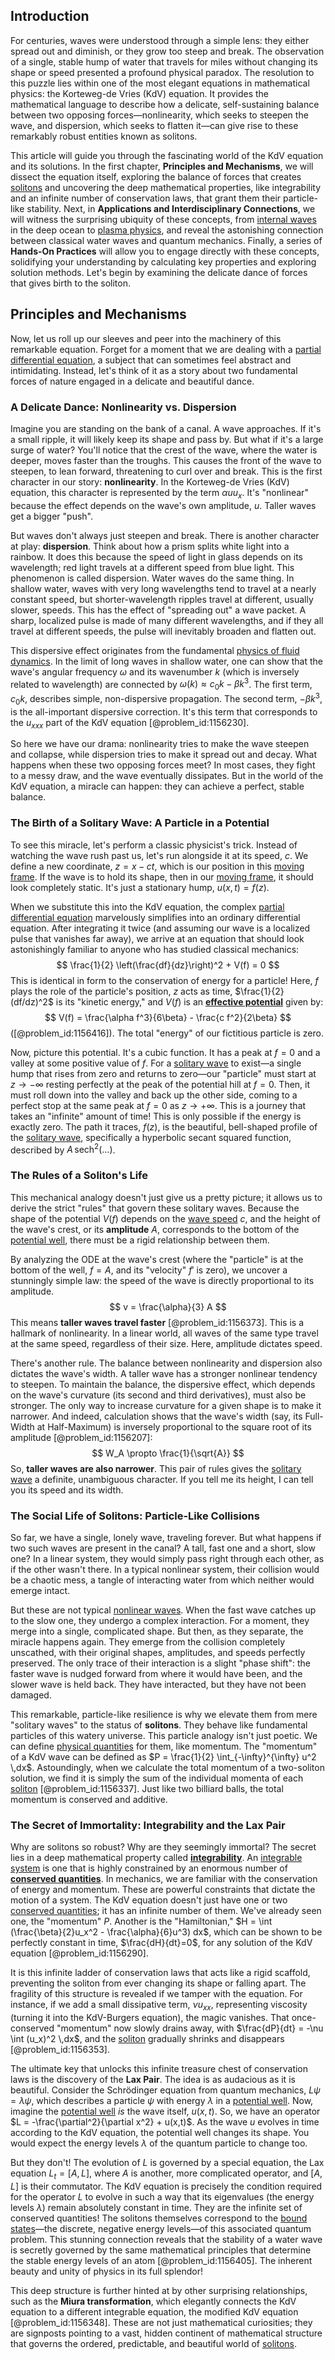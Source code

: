 ## Introduction
For centuries, waves were understood through a simple lens: they either spread out and diminish, or they grow too steep and break. The observation of a single, stable hump of water that travels for miles without changing its shape or speed presented a profound physical paradox. The resolution to this puzzle lies within one of the most elegant equations in mathematical physics: the Korteweg-de Vries (KdV) equation. It provides the mathematical language to describe how a delicate, self-sustaining balance between two opposing forces—nonlinearity, which seeks to steepen the wave, and dispersion, which seeks to flatten it—can give rise to these remarkably robust entities known as solitons.

This article will guide you through the fascinating world of the KdV equation and its solutions. In the first chapter, **Principles and Mechanisms**, we will dissect the equation itself, exploring the balance of forces that creates [solitons](@article_id:145162) and uncovering the deep mathematical properties, like integrability and an infinite number of conservation laws, that grant them their particle-like stability. Next, in **Applications and Interdisciplinary Connections**, we will witness the surprising ubiquity of these concepts, from [internal waves](@article_id:260554) in the deep ocean to [plasma physics](@article_id:138657), and reveal the astonishing connection between classical water waves and quantum mechanics. Finally, a series of **Hands-On Practices** will allow you to engage directly with these concepts, solidifying your understanding by calculating key properties and exploring solution methods. Let's begin by examining the delicate dance of forces that gives birth to the soliton.

## Principles and Mechanisms

Now, let us roll up our sleeves and peer into the machinery of this remarkable equation. Forget for a moment that we are dealing with a [partial differential equation](@article_id:140838), a subject that can sometimes feel abstract and intimidating. Instead, let's think of it as a story about two fundamental forces of nature engaged in a delicate and beautiful dance.

### A Delicate Dance: Nonlinearity vs. Dispersion

Imagine you are standing on the bank of a canal. A wave approaches. If it's a small ripple, it will likely keep its shape and pass by. But what if it's a large surge of water? You'll notice that the crest of the wave, where the water is deeper, moves faster than the troughs. This causes the front of the wave to steepen, to lean forward, threatening to curl over and break. This is the first character in our story: **nonlinearity**. In the Korteweg-de Vries (KdV) equation, this character is represented by the term $\alpha u u_x$. It's "nonlinear" because the effect depends on the wave's own amplitude, $u$. Taller waves get a bigger "push".

But waves don't always just steepen and break. There is another character at play: **dispersion**. Think about how a prism splits white light into a rainbow. It does this because the speed of light in glass depends on its wavelength; red light travels at a different speed from blue light. This phenomenon is called dispersion. Water waves do the same thing. In shallow water, waves with very long wavelengths tend to travel at a nearly constant speed, but shorter-wavelength ripples travel at different, usually slower, speeds. This has the effect of "spreading out" a wave packet. A sharp, localized pulse is made of many different wavelengths, and if they all travel at different speeds, the pulse will inevitably broaden and flatten out.

This dispersive effect originates from the fundamental [physics of fluid dynamics](@article_id:165290). In the limit of long waves in shallow water, one can show that the wave's angular frequency $\omega$ and its wavenumber $k$ (which is inversely related to wavelength) are connected by $\omega(k) \approx c_0 k - \beta k^3$. The first term, $c_0 k$, describes simple, non-dispersive propagation. The second term, $-\beta k^3$, is the all-important dispersive correction. It's this term that corresponds to the $u_{xxx}$ part of the KdV equation [@problem_id:1156230].

So here we have our drama: nonlinearity tries to make the wave steepen and collapse, while dispersion tries to make it spread out and decay. What happens when these two opposing forces meet? In most cases, they fight to a messy draw, and the wave eventually dissipates. But in the world of the KdV equation, a miracle can happen: they can achieve a perfect, stable balance.

### The Birth of a Solitary Wave: A Particle in a Potential

To see this miracle, let's perform a classic physicist's trick. Instead of watching the wave rush past us, let's run alongside it at its speed, $c$. We define a new coordinate, $z = x - ct$, which is our position in this [moving frame](@article_id:274024). If the wave is to hold its shape, then in our [moving frame](@article_id:274024), it should look completely static. It's just a stationary hump, $u(x,t) = f(z)$.

When we substitute this into the KdV equation, the complex [partial differential equation](@article_id:140838) marvelously simplifies into an ordinary differential equation. After integrating it twice (and assuming our wave is a localized pulse that vanishes far away), we arrive at an equation that should look astonishingly familiar to anyone who has studied classical mechanics:
$$
\frac{1}{2} \left(\frac{df}{dz}\right)^2 + V(f) = 0
$$
This is identical in form to the conservation of energy for a particle! Here, $f$ plays the role of the particle's position, $z$ acts as time, $\frac{1}{2}(df/dz)^2$ is its "kinetic energy," and $V(f)$ is an **[effective potential](@article_id:142087)** given by:
$$
V(f) = \frac{\alpha f^3}{6\beta} - \frac{c f^2}{2\beta}
$$
([@problem_id:1156416]). The total "energy" of our fictitious particle is zero.

Now, picture this potential. It's a cubic function. It has a peak at $f=0$ and a valley at some positive value of $f$. For a [solitary wave](@article_id:273799) to exist—a single hump that rises from zero and returns to zero—our "particle" must start at $z \to -\infty$ resting perfectly at the peak of the potential hill at $f=0$. Then, it must roll down into the valley and back up the other side, coming to a perfect stop at the same peak at $f=0$ as $z \to +\infty$. This is a journey that takes an "infinite" amount of time! This is only possible if the energy is exactly zero. The path it traces, $f(z)$, is the beautiful, bell-shaped profile of the [solitary wave](@article_id:273799), specifically a hyperbolic secant squared function, described by $A \, \text{sech}^2(\dots)$.

### The Rules of a Soliton's Life

This mechanical analogy doesn't just give us a pretty picture; it allows us to derive the strict "rules" that govern these solitary waves. Because the shape of the potential $V(f)$ depends on the [wave speed](@article_id:185714) $c$, and the height of the wave's crest, or its **amplitude** $A$, corresponds to the bottom of the [potential well](@article_id:151646), there must be a rigid relationship between them.

By analyzing the ODE at the wave's crest (where the "particle" is at the bottom of the well, $f=A$, and its "velocity" $f'$ is zero), we uncover a stunningly simple law: the speed of the wave is directly proportional to its amplitude.
$$
v = \frac{\alpha}{3} A
$$
This means **taller waves travel faster** [@problem_id:1156373]. This is a hallmark of nonlinearity. In a linear world, all waves of the same type travel at the same speed, regardless of their size. Here, amplitude dictates speed.

There's another rule. The balance between nonlinearity and dispersion also dictates the wave's width. A taller wave has a stronger nonlinear tendency to steepen. To maintain the balance, the dispersive effect, which depends on the wave's curvature (its second and third derivatives), must also be stronger. The only way to increase curvature for a given shape is to make it narrower. And indeed, calculation shows that the wave's width (say, its Full-Width at Half-Maximum) is inversely proportional to the square root of its amplitude [@problem_id:1156207]:
$$
W_A \propto \frac{1}{\sqrt{A}}
$$
So, **taller waves are also narrower**. This pair of rules gives the [solitary wave](@article_id:273799) a definite, unambiguous character. If you tell me its height, I can tell you its speed and its width.

### The Social Life of Solitons: Particle-Like Collisions

So far, we have a single, lonely wave, traveling forever. But what happens if two such waves are present in the canal? A tall, fast one and a short, slow one? In a linear system, they would simply pass right through each other, as if the other wasn't there. In a typical nonlinear system, their collision would be a chaotic mess, a tangle of interacting water from which neither would emerge intact.

But these are not typical [nonlinear waves](@article_id:272597). When the fast wave catches up to the slow one, they undergo a complex interaction. For a moment, they merge into a single, complicated shape. But then, as they separate, the miracle happens again. They emerge from the collision completely unscathed, with their original shapes, amplitudes, and speeds perfectly preserved. The only trace of their interaction is a slight "phase shift": the faster wave is nudged forward from where it would have been, and the slower wave is held back. They have interacted, but they have not been damaged.

This remarkable, particle-like resilience is why we elevate them from mere "solitary waves" to the status of **solitons**. They behave like fundamental particles of this watery universe. This particle analogy isn't just poetic. We can define [physical quantities](@article_id:176901) for them, like momentum. The "momentum" of a KdV wave can be defined as $P = \frac{1}{2} \int_{-\infty}^{\infty} u^2 \,dx$. Astoundingly, when we calculate the total momentum of a two-soliton solution, we find it is simply the sum of the individual momenta of each [soliton](@article_id:139786) [@problem_id:1156337]. Just like two billiard balls, the total momentum is conserved and additive.

### The Secret of Immortality: Integrability and the Lax Pair

Why are solitons so robust? Why are they seemingly immortal? The secret lies in a deep mathematical property called **[integrability](@article_id:141921)**. An [integrable system](@article_id:151314) is one that is highly constrained by an enormous number of **[conserved quantities](@article_id:148009)**. In mechanics, we are familiar with the conservation of energy and momentum. These are powerful constraints that dictate the motion of a system. The KdV equation doesn't just have one or two [conserved quantities](@article_id:148009); it has an infinite number of them. We've already seen one, the "momentum" $P$. Another is the "Hamiltonian," $H = \int (\frac{\beta}{2}u_x^2 - \frac{\alpha}{6}u^3) dx$, which can be shown to be perfectly constant in time, $\frac{dH}{dt}=0$, for any solution of the KdV equation [@problem_id:1156290].

It is this infinite ladder of conservation laws that acts like a rigid scaffold, preventing the soliton from ever changing its shape or falling apart. The fragility of this structure is revealed if we tamper with the equation. For instance, if we add a small dissipative term, $\nu u_{xx}$, representing viscosity (turning it into the KdV-Burgers equation), the magic vanishes. That once-conserved "momentum" now slowly drains away, with $\frac{dP}{dt} = -\nu \int (u_x)^2 \,dx$, and the [soliton](@article_id:139786) gradually shrinks and disappears [@problem_id:1156353].

The ultimate key that unlocks this infinite treasure chest of conservation laws is the discovery of the **Lax Pair**. The idea is as audacious as it is beautiful. Consider the Schrödinger equation from quantum mechanics, $L\psi = \lambda\psi$, which describes a particle $\psi$ with energy $\lambda$ in a [potential well](@article_id:151646). Now, imagine the [potential well](@article_id:151646) *is* the wave itself, $u(x,t)$. So, we have an operator $L = -\frac{\partial^2}{\partial x^2} + u(x,t)$. As the wave $u$ evolves in time according to the KdV equation, the potential well changes its shape. You would expect the energy levels $\lambda$ of the quantum particle to change too.

But they don't! The evolution of $L$ is governed by a special equation, the Lax equation $L_t = [A,L]$, where $A$ is another, more complicated operator, and $[A,L]$ is their commutator. The KdV equation is precisely the condition required for the operator $L$ to evolve in such a way that its eigenvalues (the energy levels $\lambda$) remain absolutely constant in time. They are the infinite set of conserved quantities! The solitons themselves correspond to the [bound states](@article_id:136008)—the discrete, negative energy levels—of this associated quantum problem. This stunning connection reveals that the stability of a water wave is secretly governed by the same mathematical principles that determine the stable energy levels of an atom [@problem_id:1156405]. The inherent beauty and unity of physics in its full splendor!

This deep structure is further hinted at by other surprising relationships, such as the **Miura transformation**, which elegantly connects the KdV equation to a different integrable equation, the modified KdV equation [@problem_id:1156348]. These are not just mathematical curiosities; they are signposts pointing to a vast, hidden continent of mathematical structure that governs the ordered, predictable, and beautiful world of [solitons](@article_id:145162).
